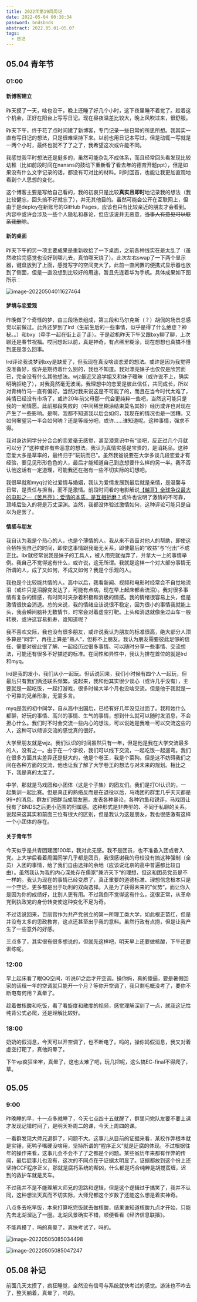 ```yaml
---
title: 2022年第19周周记
date: 2022-05-04 00:38:34
password: bndsbnds
abstract: 2022.05.01-05.07
tags:
  - 日记
---
```


## 05.04 青年节

### 01:00

#### 新博客建立

昨天摸了一天，啥也没干，晚上还睡了好几个小时，这下夜里睡不着觉了。趁着这个机会，正好在阳台上写写日记。现在昼夜温差比较大，晚上风吹过来，很舒服。

昨天下午，终于花了点时间建了新博客，专门记录一些日常的所思所想。我其实一直有写日记的想法，只是很难坚持下来。以前也用日记本写过，但是动辄一写就是一两个小时，最终也就不了了之了，我希望这次或许能不同。

我感觉我平时想法还是挺多的，虽然可能杂乱不成体系，而且经常回头看发现比较幼稚（比如前段时间在nansns的鼓动下重新看了看去年的德育开题ppt），但是如果没有什么文字记录的话，都没有可对比的材料。时时回首，也能让我更加直观地看到个人思想的变化。

这个博客主要是写给自己看的，我的初衷只是比较**真实且即时**地记录我的想法（我比较健忘，回头搞不好就忘了），并无其他目的。虽然可能会公开在互联网上，但由于是deploy在新账号的GitHub Pages，应该也只有比较亲近的朋友才会看到。内容中或许会涉及一些个人隐私和暴论，但应该说并无恶意，~~当事人有意见可以联系我删除~~。

#### 新的桌面

昨天下午的另一项主要成果是重新收拾了一下桌面，之前各种线实在是太乱了（虽然收拾完感觉也没好到哪儿去，真怕哪天烧了）。此次左右swap了一下两个显示器，键盘放到了上面，感觉写字的空间变大了。此前一直闲置的便携式显示器也放到了侧面，但是一直没想到比较好的用途，暂且先连着华为手机。具体成果如下图所示：

![image-20220504011627464](https://raw.githubusercontent.com/SkqLiiiao/image/main/202205040119289.png)

#### 梦境与恋爱观

昨晚做了个奇怪的梦，由三段场景组成，第三段和马尔克斯（？）胡侃的场景总感觉以前做过。此外还梦到了lrd（生前生后的一些事情，似乎是得了什么绝症？神秘。。）和bxy（牵手一起在街上走了走）。于是趁机昨天下午又跟bxy聊了聊，上次聊还是春节祝福。哎回想起以前，真是神奇，有点稀里糊涂，现在想想也真搞不懂到底是怎么回事。

lrd评论我说梦到bxy是缺爱了，但我现在真没啥谈恋爱的想法。或许是因为我觉得没准备好，或许是期待着什么别的，我也不知道。我对漂亮妹子也仅仅是欣赏而已，完全没有什么其他想法。wjz最近又追学姐又和妹子暧昧（或许说不上，确实明确拒绝了），对我竟然毫无波澜。我理想中的恋爱是彼此信任，共同成长，所以对青梅竹马一直有偏好。当然对我来说这是不可能了的，而且在当今时代太难了，纯情已经没有市场了，或许20年前父母那一代会更纯粹一些吧，当然这可能只是我的一厢情愿。此前那段失败的（中间稀里糊涂结束莫名其妙）经历或许也对现在产生了一些影响。是啊，我都不知道我以后会如何，我现在的情况也是一团糟，又如何奢望另一半会如何呐？还是等缘分吧，或许……谁知道呢。这种事情，强求不得。

我对身边同学分分合合的恋爱毫无感觉，甚至潜意识中有“谈吧，反正过几个月就可以分了”这种或许有些恶意的想法。我认为真情实感是宝贵的，是消耗品。这种恋爱大多是草率的，最终归于“玩玩而已”。虽然我爸说要在大学多谈几段恋爱才有经验，要见见形形色色的人，最后才能知道自己到底想要什么样的另一半。我不否认他这话有一定道理，可能我还在抱有一些不切实际的幻想吧。

我很早就和myq讨论过爱情与婚姻，我认为爱情发展到最后就是亲情，是温馨与日常，是责任与担当，而不是激情。前段时间看的电影解说[【越哥】全球争议最大的电影之一《苦月亮》：爱情的本质，是互相折磨？](https://www.youtube.com/watch?v=6vD0KnUGwwI)或许也说明了激情的不可靠，顶峰后坠入的将是万丈深渊。当然，我都没体验过激情如何，这种评论可能只是自以为是罢了。

#### 情感与朋友

我自认为我是个热心的人，也是个薄情的人。我从来不吝啬对他人的帮助，即使这会牺牲我自己的时间，即使这事情跟我毫无关系，即使最后的“收益”与“付出”不成正比。lbr就经常说我是妹子的工具人，被人用完就抛弃了，并拿大一上的事情举例。我自己不觉得这有什么，或许说，这无所谓。我就是这样一个对大部分事情无所谓的人，成了又如何，不成又如何？我是个乐观的人。

我也是个比较能共情的人。高中以后，我看新闻、视频和电影时经常会不自觉地流泪（或许只是泪腺变发达了，可能有点病，现在早上起床都会流泪）。我对很多事情有复杂的情感，有时同时夹杂着积极和消极的情感。我的情绪很容易上头，但是激情很快会消退。总的来说，我的情绪应该说很不稳定，因为很小的事情我就能上头，我会瞬间脑补无数情节，时常会对着虚空打靶。上头和消退就像坐过山车一般转换，或许这容易折寿，谁知道呢？

我不喜欢交际，我也没有很多朋友，或许说我认为朋友的标准很高，绝大部分人顶多算是“同学”，再往上算是”熟人“，但称不上朋友。我认为朋友需要彼此足够的信任、需要对彼此很了解、一起经历过很多事情、可以随时分享一些事情、交流想法，可能还有很多不好描述的标准。在同性和异性中，我认为排在首位的就是lrd和myq。

lrd是我的发小，我们从小一起玩。但话说回来，我们小时候有四个人一起玩，但最后只有我们俩还联系频繁。说起来，我和他其实很少谈心（或许几乎没有），主要就是一起吃饭，一起打游戏，很多时候大半个月也没啥交流。但是他于我就是一个可靠的兄弟形象，无需多言。

myq是我的初中同学，自从高中出国后，已经有好几年没见过面了。我和她什么都聊，好玩的事情、高兴的事情、生气的事情，想到什么就可以随时发消息，不会担心什么。我们时不时会交流一些内心的想法，可以说她是我唯一可以交流这些的人，这种可以倾诉交流的感觉真的很好。

大学里朋友就是wjz。我们认识的时间虽然只有一年，但是他是我在大学交流最多的人，没有之一。由于在一个学校，我们可以线下交流，一起吃饭一起遛弯。我们在很多方面其实差异还是挺大的，他是个卷王，我是个菜狗。但是这不妨碍我们之间在各种方面的交流，他也让我了解了大学卷王的想法与对未来的规划。相比之下，我是真的太混了。

中学，那就是马戏团和小团体（这是个子集）的团友们。我们是打OI认识的，一起集训一起比赛。但是真正的熟络反而是在退役以后，马戏团的群里几乎天天都是99+的消息。群友们把群当成朋友圈，发表各种暴论，各种钓鱼和锐评，马戏团让我有了BNDS之后更小范围的归属感。这种形式是非典型的、不同于私聊的关系。说起来这其实和前面三位有很大的区别，但是我认为这是朋友，我也很感激有这样一个小团体的存在。

####  关于青年节

今天似乎是共青团建团100年，我对此无感。我不是团员，也不准备入团或者入党。上大学后看着周围同学几乎都是团员，我很感谢我的母校没有搞这种强制（全员）入团的事情，给了我们自由选择的余地（应该说北京的高中普遍都比较自由）。虽然我认为我的内心深处存在儒家”兼济天下“的理想，但这和团员党员是不一样的。我认为现在的事情已经变质了，真正重要的道德标准、理想信念根本只是一个空话，更多都是出于功利的双向选择。入是为了获得未来的”优势“，而让你入是因为你的成绩好，比别人更有用。不过我倒不觉得这有什么，这很正常，从革命党到执政党的身份转变使这种变化不足为奇。

不过话说回来，百丽宫作为共产党创立的第一所理工类大学，如此根正苗红，但是并没有太多的思政教育，这点还甚至出乎我的意料。虽然行政有点捞，但是让我产生了一些意外的好感。

三点多了，其实很有很多想说的，但就先这样吧，明天早上还要做核酸，下午还要训练呢。

### 12:00

早上起床看了眼QQ空间，听说61之后才开空调。操你妈，真的傻逼，要是暑假回家的话租一年的空调就只能开一个月？等你开空调了，我只剩毛概没考了，要你不断电有何用？真晕了。

趁着做核酸和吃饭，看了看旋度和散度的视频，感觉理解深刻了一点，就我这记性纯背公式必爬，还是理解比较好。

### 18:00

奶奶的假消息，今天可以开空调了，也不断电了。吗的，操你妈假消息，我又对着虚空打靶了，真他妈晕了。

下午vp疯狂坐牢，真晕了，这也太难了吧，玩几把呢，这么搞EC-final不得爬了，草。

## 05.05

### 9:00

昨晚睡的早，十一点多就睡了，今天七点四十五就醒了，群里问完队友要不要上课才发现记错时间了，是明天补周二的课，今天上周四的课。

一看群发现大师兄退群了，问题不大。这事儿从目前的证据来看，某校作弊根本就是实锤，死鸭子嘴硬没啥用，坚持所谓的“程序正义”就是迂腐的体现。不过根据往年的操作来看，这事儿会不会不了了之都是个问题。某些省历年来都有作弊的传闻，最后屁事儿也没有，这次的不同点在于证据太明显了。证据都放到这个份上还坚持CCF程序正义，那就是腐朽系统的帮凶，什么都是巧合纯粹是胡搅蛮缠，迟到的救护车就是灵车。

不过我并不是不能理解大师兄的思路和逻辑，但是这个逻辑过于搞笑了，我并不认同，这种想法天真而不切实际，大师兄都这个岁数了还能这么想是着实神奇。



八点多去吃早饭，本来打算吃完饭就去做核酸，结果谁知道核酸九点才开始，只能先去北湖溜达了一圈。北湖风景确实不错，顺便看看《经济信息联播》。

不能再摸了，吗的真晕了，真快考试了，吗的。

![image-20220505085034498](https://raw.githubusercontent.com/SkqLiiiao/image/main/202205050850568.png)

![image-20220505085047247](https://raw.githubusercontent.com/SkqLiiiao/image/main/202205050850281.png)

## 05.08 补记

前面几天太摸了，疯狂睡觉，全然没有信号与系统就快考试的感觉。游泳也不咋去了，整天躺着，真晕了，吗的。
